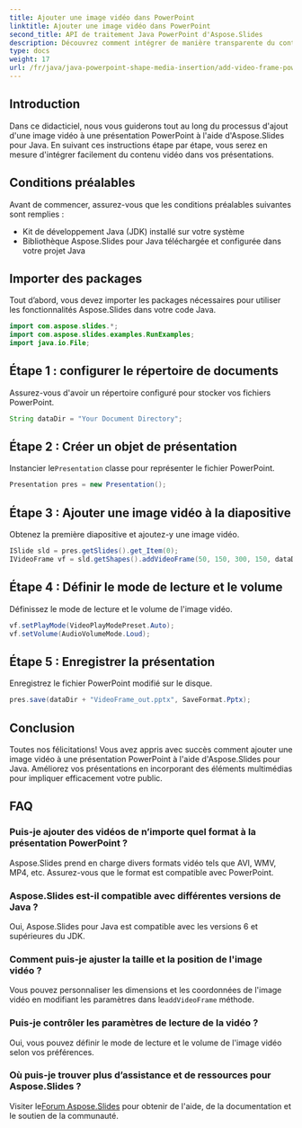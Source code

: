 ```yaml
---
title: Ajouter une image vidéo dans PowerPoint
linktitle: Ajouter une image vidéo dans PowerPoint
second_title: API de traitement Java PowerPoint d'Aspose.Slides
description: Découvrez comment intégrer de manière transparente du contenu vidéo dans des présentations PowerPoint à l'aide d'Aspose.Slides pour Java. Vos diapositives avec des éléments multimédias pour engager votre public.
type: docs
weight: 17
url: /fr/java/java-powerpoint-shape-media-insertion/add-video-frame-powerpoint/
---
```

## Introduction
Dans ce didacticiel, nous vous guiderons tout au long du processus d'ajout d'une image vidéo à une présentation PowerPoint à l'aide d'Aspose.Slides pour Java. En suivant ces instructions étape par étape, vous serez en mesure d'intégrer facilement du contenu vidéo dans vos présentations.
## Conditions préalables
Avant de commencer, assurez-vous que les conditions préalables suivantes sont remplies :
- Kit de développement Java (JDK) installé sur votre système
- Bibliothèque Aspose.Slides pour Java téléchargée et configurée dans votre projet Java
## Importer des packages
Tout d’abord, vous devez importer les packages nécessaires pour utiliser les fonctionnalités Aspose.Slides dans votre code Java. 
```java
import com.aspose.slides.*;
import com.aspose.slides.examples.RunExamples;
import java.io.File;
```
## Étape 1 : configurer le répertoire de documents
Assurez-vous d'avoir un répertoire configuré pour stocker vos fichiers PowerPoint.
```java
String dataDir = "Your Document Directory";
```
## Étape 2 : Créer un objet de présentation
 Instancier le`Presentation` classe pour représenter le fichier PowerPoint.
```java
Presentation pres = new Presentation();
```
## Étape 3 : Ajouter une image vidéo à la diapositive
Obtenez la première diapositive et ajoutez-y une image vidéo.
```java
ISlide sld = pres.getSlides().get_Item(0);
IVideoFrame vf = sld.getShapes().addVideoFrame(50, 150, 300, 150, dataDir + "video1.avi");
```
## Étape 4 : Définir le mode de lecture et le volume
Définissez le mode de lecture et le volume de l'image vidéo.
```java
vf.setPlayMode(VideoPlayModePreset.Auto);
vf.setVolume(AudioVolumeMode.Loud);
```
## Étape 5 : Enregistrer la présentation
Enregistrez le fichier PowerPoint modifié sur le disque.
```java
pres.save(dataDir + "VideoFrame_out.pptx", SaveFormat.Pptx);
```
## Conclusion
Toutes nos félicitations! Vous avez appris avec succès comment ajouter une image vidéo à une présentation PowerPoint à l'aide d'Aspose.Slides pour Java. Améliorez vos présentations en incorporant des éléments multimédias pour impliquer efficacement votre public.
## FAQ
### Puis-je ajouter des vidéos de n’importe quel format à la présentation PowerPoint ?
Aspose.Slides prend en charge divers formats vidéo tels que AVI, WMV, MP4, etc. Assurez-vous que le format est compatible avec PowerPoint.
### Aspose.Slides est-il compatible avec différentes versions de Java ?
Oui, Aspose.Slides pour Java est compatible avec les versions 6 et supérieures du JDK.
### Comment puis-je ajuster la taille et la position de l'image vidéo ?
 Vous pouvez personnaliser les dimensions et les coordonnées de l'image vidéo en modifiant les paramètres dans le`addVideoFrame` méthode.
### Puis-je contrôler les paramètres de lecture de la vidéo ?
Oui, vous pouvez définir le mode de lecture et le volume de l'image vidéo selon vos préférences.
### Où puis-je trouver plus d’assistance et de ressources pour Aspose.Slides ?
 Visiter le[Forum Aspose.Slides](https://forum.aspose.com/c/slides/11) pour obtenir de l'aide, de la documentation et le soutien de la communauté.